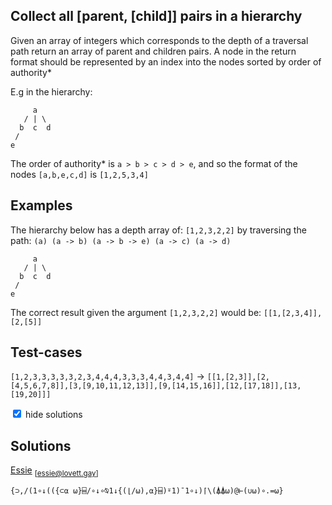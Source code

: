 <section>

# Collect all \[parent, \[child\]\] pairs in a hierarchy

Given an array of integers which corresponds to the depth of a traversal path return an array of parent and children pairs. A node in the return format should be represented by an index into the nodes sorted by order of authority\*

E.g in the hierarchy:

```
     a
   / | \
  b  c  d
 /
e

```

The order of authority\* is `a > b > c > d > e`, and so the format of the nodes `[a,b,e,c,d]` is `[1,2,5,3,4]`

</section>

<section>

# Examples

The hierarchy below has a depth array of: `[1,2,3,2,2]` by traversing the path: `(a) (a -> b) (a -> b -> e) (a -> c) (a -> d)`

```
     a
   / | \
  b  c  d
 /
e

```

The correct result given the argument `[1,2,3,2,2]` would be: `[[1,[2,3,4]],[2,[5]]`

</section>

<section>

# Test-cases

`[1,2,3,3,3,3,3,2,3,4,4,4,3,3,3,4,4,3,4,4]` -> `[[1,[2,3]],[2,[4,5,6,7,8]],[3,[9,10,11,12,13]],[9,[14,15,16]],[12,[17,18]],[13,[19,20]]]`

</section>

<section>

<input type="checkbox" checked="" />
<label for="solutions">hide solutions</label>
<div id="solutions">

# Solutions

[Essie](/home/e) <sub>[essie@lovett.gay]</sub>

```
{⊃,/(1∘↓(({⊂⍺ ⍵}⌸/∘↓∘⍉1↓{(⌊/⍵),⍺}⌸)⍤1)¯1∘↓)⌈\(⍋⍋⍵)@⊢(∪⍵)∘.=⍵}
```

</div>

</section>
